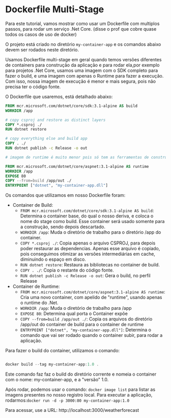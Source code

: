 Dockerfile Multi-Stage
======================

Para este tutorial, vamos mostrar como usar um Dockerfile com multiplos passos, para rodar um serviço .Net Core. (disse o prof que cobre quase todos os casos de uso de docker)

O projeto está criado no diretório ```my-container-app``` e os comandos abaixo devem ser rodados neste diretório.

Usamos Dockerfile multi-stage em geral quando temos versões diferentes de containers para construção da aplicação e para rodar ela,por exemplo para projetos .Net Core, usamos uma imagem com o SDK completo para fazer o build, e uma imagem com apenas o Runtime para fazer a execução. Com isso, nossa imagem de execução é menor e mais segura, pois não precisa ter o código fonte.

O Dockerfile que usaremos, está detalhado abaixo:

```Dockerfile
FROM mcr.microsoft.com/dotnet/core/sdk:3.1-alpine AS build
WORKDIR /app

# copy csproj and restore as distinct layers
COPY *.csproj ./
RUN dotnet restore

# copy everything else and build app
COPY . ./
RUN dotnet publish -c Release -o out

# imagem de runtime é muito menor pois só tem as ferramentas de construção e não o sdk completo deixando o container mais seguro

FROM mcr.microsoft.com/dotnet/core/aspnet:3.1-alpine AS runtime
WORKDIR /app
EXPOSE 80
COPY --from=build /app/out ./
ENTRYPOINT ["dotnet", "my-container-app.dll"]
```

Os comandos que utilizamos em nosso Dockerfile foram:

- Container de Build:
  - ```FROM mcr.microsoft.com/dotnet/core/sdk:3.1-alpine AS build```: Determina o container base, do qual o nosso deriva, e coloca o nome do stage como build. Esse container será usado somente para a construção, sendo depois descartado.
  - ```WORKDIR /app```: Muda o diretório de trabalho para o diretório /app do container.
  - ```COPY *.csproj ./```: Copia apenas o arquivo CSPROJ, para depois poder restaurar as dependencias. Apenas esse arquivo é copiado, pois conseguimos otimizar as versões intermediárias em cache, diminuindo o espaço em disco.
  - ```RUN dotnet restore```: Restaura as bibliotecas no container de build.
  - ```COPY . ./```: Copia o restante do código fonte.
  - ```RUN dotnet publish -c Release -o out```: Gera o build, no perfil Release
- Container de Runtime:
  - ```FROM mcr.microsoft.com/dotnet/core/aspnet:3.1-alpine AS runtime```: Cria uma novo container, com apelido de "runtime", usando apenas o runtime do .Net.
  - ```WORKDIR /app```: Muda o diretório de trabalho para /app
  - ```EXPOSE 80```: Determina qual porta o Container expõe
  - ```COPY --from=build /app/out ./```: Copia os arquivos do diretório /app/out do container de build para o container de runtime
  - ```ENTRYPOINT ["dotnet", "my-container-app.dll"]```: Determina o comando que vai ser rodado quando o container subir, para rodar a aplicação.

Para fazer o build do container, utilizamos o comando:

```Powershell

docker build --tag my-container-app:1.0 .
```

Este comando faz faz o build do diretório corrente e nomeia o container com o nome: my-container-app, e a "versão" 1.0.

Após rodar, podemos usar o comando: ```docker image list``` para listar as imagens presentes no nosso registro local. Para executar a aplicação, rodarmos:```docker run -d -p 3000:80 my-container-app:1.0```

Para acessar, use a URL: http://localhost:3000/weatherforecast

